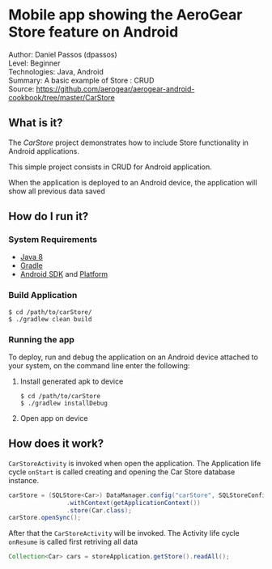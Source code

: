 # Mobile app showing the AeroGear Store feature on Android

Author: Daniel Passos (dpassos)   
Level: Beginner   
Technologies: Java, Android   
Summary: A basic example of Store : CRUD   
Source: https://github.com/aerogear/aerogear-android-cookbook/tree/master/CarStore   

## What is it?

The _CarStore_ project demonstrates how to include Store functionality in Android applications.

This simple project consists in CRUD for Android application.

When the application is deployed to an Android device, the application will show all previous data saved

## How do I run it?

### System Requirements

* [Java 8](http://www.oracle.com/technetwork/java/javase/downloads/index.html)
* [Gradle](http://www.gradle.org/)
* [Android SDK](https://developer.android.com/sdk/index.html) and [Platform](http://developer.android.com/tools/revisions/platforms.html)

### Build Application

```shell
$ cd /path/to/carStore/
$ ./gradlew clean build
```

### Running the app

To deploy, run and debug the application on an Android device attached to your system, on the command line enter the following:

1. Install generated apk to device

    ```shell
    $ cd /path/to/carStore
    $ ./gradlew installDebug
    ```
1. Open app on device

## How does it work?

```CarStoreActivity``` is invoked when open the application. The Application life cycle ```onStart``` is called creating and opening the Car Store database instance.

```java
carStore = (SQLStore<Car>) DataManager.config("carStore", SQLStoreConfiguration.class)
                .withContext(getApplicationContext())
                .store(Car.class);
carStore.openSync();                
```

After that the ```CarStoreActivity``` will be invoked. The Activity life cycle ```onResume``` is called first retriving all data

```java
Collection<Car> cars = storeApplication.getStore().readAll();
```
